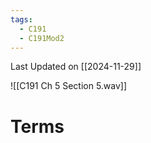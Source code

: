 ```yaml
---
tags:
  - C191
  - C191Mod2
---
```

Last Updated on [[2024-11-29]]

![[C191 Ch 5 Section 5.wav]]

# Terms